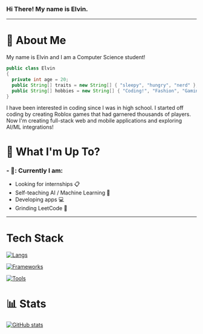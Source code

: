 ### Hi There! My name is Elvin.
-----
# :postbox: About Me
My name is Elvin and I am a Computer Science student!

```java
public class Elvin
{
  private int age = 20;
  public String[] traits = new String[] { "sleepy", "hungry", "nerd" };
  public String[] hobbies = new String[] { "Coding!", "Fashion", "Gaming", "Sleeping" };
}
```

I have been interested in coding since I was in high school. I started off coding by creating Roblox games that had garnered thousands of players. Now I'm creating full-stack web and mobile applications and exploring AI/ML integrations!

# :round_pushpin: What I'm Up To?
### - 🐻: Currently I am:
  - Looking for internships 📋
  - Self-teaching AI / Machine Learning 🤖
  - Developing apps 💻
  - Grinding LeetCode 🍵

-----

# Tech Stack
[![Langs](https://skillicons.dev/icons?i=js,ts,html,css,java,py,c,SQL,&theme=dark)](https://skillicons.dev)

[![Frameworks](https://skillicons.dev/icons?i=react,next,nodejs,expressjs,tensorflow,opencv,tailwind,vue&theme=dark)](https://skillicons.dev)

[![Tools](https://skillicons.dev/icons?i=aws,firebase,mongodb,gcp,vscode,github,git&theme=dark)](https://skillicons.dev)

# :bar_chart: Stats
[![GitHub stats](https://github-readme-stats.vercel.app/api?username=ouckah)](https://github.com/anuraghazra/github-readme-stats)
